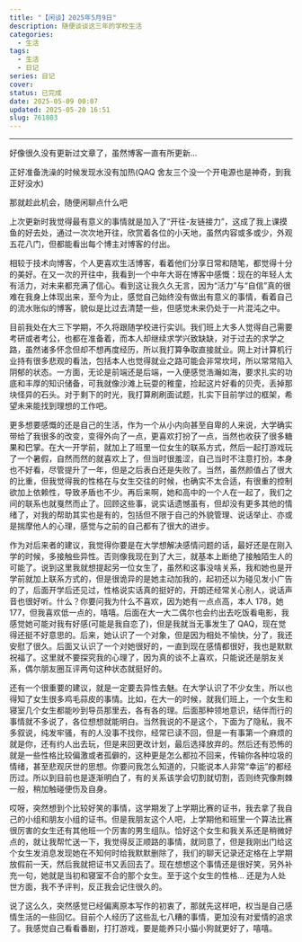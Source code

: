 ```yaml
---
title: "【闲谈】2025年5月9日"
description: 随便谈谈这三年的学校生活
categories:
  - 生活
tags:
  - 生活
  - 日记
series: 日记
cover: 
status: 已完成
date: 2025-05-09 00:07
updated: 2025-05-20 16:51
slug: 761803
---
```

---
好像很久没有更新过文章了，虽然博客一直有所更新...

正好准备洗澡的时候发现水没有加热(QAQ 舍友三个没一个开电源也是神奇，到我正好没水)

那就趁此机会，随便闲聊点什么吧

上次更新时我觉得最有意义的事情就是加入了“开往-友链接力”，这成了我上课摸鱼的好去处，通过一次次地开往，欣赏着各位的小天地，虽然内容或多或少，外观五花八门，但都能看出每个博主对博客的付出。

相较于技术向博客，个人更喜欢生活博客，看着他们分享日常和随笔，都觉得十分的美好。在又一次的开往中，我看到一个中年大哥在博客中感慨：现在的年轻人太有活力，对未来都充满了信心。看到这让我久久无言，因为“活力”与“自信”真的很难在我身上体现出来，至今为止，感觉自己始终没有做出有意义的事情，看着自己的流水账似的博客，貌似是比过去清楚一些，但感觉未来仍处于一片混沌之中。

目前我处在大三下学期，不久将跟随学校进行实训。我们班上大多人觉得自己需要考研或者考公，也都在准备着，而本人却继续求学兴致缺缺，对于过去的求学之路，虽然诸多怀念但却不想再度经历，所以我打算争取直接就业。网上对计算机行业持有很多悲观的看法，包括本人也觉得就业之路可能会非常坎坷，所以常常陷入阴郁的状态。一方面，无论是前端还是后端，一入便感觉浩瀚如海，要求扎实的功底和丰厚的知识储备，可我就像沙滩上玩耍的稚童，捡起这片好看的贝壳，丢掉那块怪异的石头。对于剩下的时光，我打算刷刷面试题，扎实下目前学过的框架，希望未来能找到理想的工作吧。

更多想要感慨的还是自己的生活，作为一个从小内向甚至自卑的人来说，大学确实带给了我很多的改变，变得外向了一点，更喜欢打扮了一点，当然也收获了很多糖果和巴掌。在大一开学前，就加上了班里一位女生的联系方式，然后一起打游戏玩了一个暑假，自然而然的就喜欢上了，但当时很羞涩，自己当时不注意打扮，本身也不好看，尽管提升了一年，但是之后表白还是失败了。当然，虽然颜值占了很大的比重，但我觉得我的性格在与女生交往的时候，也确实不太合适，有很重的控制欲加上依赖性，导致矛盾也不少。再后来啊，她和高中的一个人在一起了，我们之间的联系也就戛然而止了。回顾这些事，说实话遗憾虽有，但却没有更多其他的情绪了，对我的帮助其实也是有的，包括但不限于自己的外貌管理、说话举止、亦或是揣摩他人的心理，感觉与之前的自己都有了很大的进步。

作为对后来者的建议，我觉得你要是在大学想解决感情问题的话，最好还是在刚入学的时候，多接触些异性。否则像我现在到了大三，就基本上断绝了接触陌生人的可能了。说到这里我就想提起另一位女生了，虽然和这事没啥关系，我和她也是开学前就加上联系方式的，但是很诡异的是她主动加我的，起初还以为碰见发小广告的了，后面开学后还见过，性格说实话真的挺好的，开朗还经常关心别人，说话声音也很好听。什么？你要问我为什么不喜欢，因为她有一点点高，本人 178，她 177，但我喜欢低一点的，嘻嘻。后面在大一大二偶尔也会约出去吃饭看电影，我感觉她可能对我有好感(可能是我自恋了)，但是我就当无事发生了 QAQ，现在觉得还挺不好意思的。后来，她认识了一个对象，但是因为相处不愉快，分了，我还安慰了很久。后面又认识了一个对她很好的，一直到现在感情都很好，我也是默默祝福了。这里就不要探究我的心理了，因为真的谈不上喜欢，只能说还是朋友关系，偶尔朋友圈互评两句这种状态就挺好的。

还有一个很重要的建议，就是一定要去异性去魅。在大学认识了不少女生，所以也得知了女生很多鸡毛蒜皮的事情。比如，在大一的时候，就我们班上，一个女生和寝室几个女生都能吵到导员那里去，各有各的理。后面那种领地意识，结伴而行的事情就不多说了，各位想想就能明白。当然我说的不是这个，下面为了隐私，我不多叙说，纯发牢骚，有的人没事不找你，经常已读不回，但是一有事第一个麻烦的就是你，还有约人出去玩，但是来回更改计划，最后选择放弃的。然后还有恐怖的就是一些性格比较偏激或者孤僻的，这种更是怎么都拉不回来，传输你各种垃圾的情绪，甚至悲观厌世的思想。你要问我怎么知道的，只能说本人非常“幸运”的都经历过。所以到目前也是逐渐明白了，有的关系该学会切割就切割，否则终究像荆棘一般，稍加触碰便伤及自身。

哎呀，突然想到个比较好笑的事情，这学期发了上学期比赛的证书，我去拿了我自己的小组和朋友小组的证书。但是我朋友这个人吧，上学期他和班里一个算法比赛很厉害的女生还有其他班一个厉害的男生组队。恰好这个女生和我关系还是稍微好点的，就让我帮忙送一下，我觉得反正顺路的事情，就同意了，但是我刚出门给这个女生发消息发现她在不知何时给我默默删除了，我们的聊天记录还定格在上学期放假前一天，然后我就把证书又丢回去了。现在想想这个事情还是很好笑，另外补充一句，她就是当初和寝室不合的那个女生。至于这个女生的性格... 还是为人处世方面，我不予评判，反正我会记住很久的。

说了这么久，突然感觉已经偏离原本写作的初衷了，那就先这样吧，权当是自己感情生活的一些回忆。目前个人经历了这些乱七八糟的事情，更加没有对爱情的追求了。我感觉自己看看番剧，打打游戏，要是能养只小猫小狗就更好了，嘻嘻。
